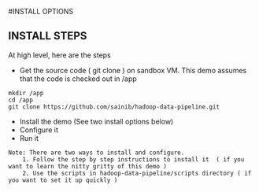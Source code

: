 #INSTALL OPTIONS

## INSTALL STEPS

At high level, here are the steps 

* Get the source code ( git clone <repo-url> ) on sandbox VM. This demo assumes that the code is checked out in /app
```
mkdir /app
cd /app
git clone https://github.com/sainib/hadoop-data-pipeline.git
```
* Install the demo (See two install options below)
* Configure it 
* Run it 

```
Note: There are two ways to install and configure. 
	1. Follow the step by step instructions to install it  ( if you want to learn the nitty gritty of this demo ) 
	2. Use the scripts in hadoop-data-pipeline/scripts directory ( if you want to set it up quickly ) 
```

